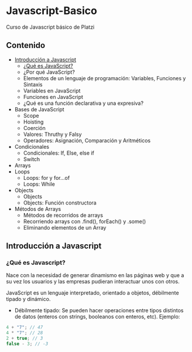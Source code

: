 # Javascript-Basico
Curso de Javascript básico de Platzi

## Contenido
- [Introducción a Javascript](Introducción-a-Javascript)
  - [¿Qué es JavaScript?](que-es-javascript)
  - ¿Por qué JavaScript?
  - Elementos de un lenguaje de programación: Variables, Funciones y Sintaxis
  - Variables en JavaScript
  - Funciones en JavaScript
  - ¿Qué es una función declarativa y una expresiva?
- Bases de JavaScript
  - Scope
  - Hoisting
  - Coerción
  - Valores: Thruthy y Falsy
  - Operadores: Asignación, Comparación y Aritméticos
- Condicionales
  - Condicionales: If, Else, else if
  - Switch
- Arrays
- Loops
  - Loops: for y for...of
  - Loops: While
- Objects
  - Objects
  - Objects: Función constructora
- Métodos de Arrays
  - Métodos de recorridos de arrays
  - Recorriendo arrays con .find(), forEach() y .some()
  - Eliminando elementos de un Array

## Introducción a Javascript

### ¿Qué es Javascript?
Nace con la necesidad de generar dinamismo en las páginas web y que a su vez los usuarios y las empresas pudieran interactuar unos con otros.

JavaScript es un lenguaje interpretado, orientado a objetos, débilmente tipado y dinámico.
- Débilmente tipado: Se pueden hacer operaciones entre tipos distintos de datos (enteros con strings, booleanos con enteros, etc).
Ejemplo:
```js
4 + "7"; // 47
4 * "7"; // 28
2 + true; // 3
false - 3; // -3
```

  
